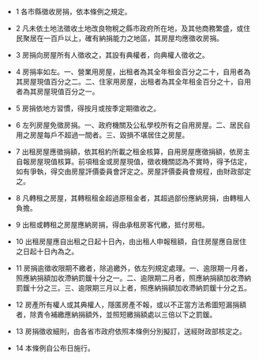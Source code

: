 * 1 各市縣徵收房捐，依本條例之規定。

* 2 凡未依土地法徵收土地改良物稅之縣市政府所在地，及其他商務繁盛，或住民聚居在一百戶以上，確有納捐能力之地區，其房屋均應徵收房捐。

* 3 房捐向房屋所有人徵收之，其設有典權者，向典權人徵收之。

* 4 房捐率如左。一、營業用房屋，出租者為其全年租金百分之二十，自用者為其房屋現值百分之二。二、住家用房屋，出租者為其全年租金百分之十，自用者為其房屋現值百分之一。

* 5 房捐依地方習慣，得按月或按季定期徵收之。

* 6 左列房屋免徵房捐。一、政府機關及公私學校所有之自用房屋。二、居民自用之房屋每戶不超過一間者。三、毀損不堪居住之房屋。

* 7 出租房屋應徵捐額，依其租約所載之租金核算，自用房屋應徵捐額，依房主自報房屋現值核算。前項租金或房屋現值，徵收機關認為不實時，得予估定，如有爭執，得交由房屋評價委員會評定之。房屋評價委員會規程，由財政部定之。

* 8 凡轉租之房屋，其轉租租金超過原租金者，其超過部份應納房捐，由轉租人負擔。

* 9 出租或轉租之房屋應納房捐，得由承租房客代繳，抵付房租。

* 10 出租房屋應自出租之日起十日內，由出租人申報租額，自住房屋應自居住之日起十日內為之。

* 11 房捐逾徵收限期不繳者，除追繳外，依左列規定處理。一、逾限期一月者，照應納捐額加收滯納罰鍰十分之一。二、逾限期二月者，照應納捐額加收滯納罰鍰十分之三。三、逾限期三月以上者，照應納捐額加收滯納罰鍰十分之五。

* 12 房產所有權人或其典權人，隱匿房產不報，或以不正當方法希圖短漏捐額者，除責令補繳應納捐額外，並照短繳捐額處以三倍以下之罰鍰。

* 13 房捐徵收細則，由各省市政府依照本條例分別擬訂，送經財政部核定之。

* 14 本條例自公布日施行。

